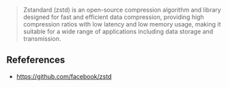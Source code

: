 > Zstandard (zstd) is an open-source compression algorithm and library designed for fast and efficient data compression, providing high compression ratios with low latency and low memory usage, making it suitable for a wide range of applications including data storage and transmission.
> 

## Refeferences

- https://github.com/facebook/zstd